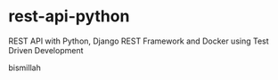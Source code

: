 # rest-api-python

REST API with Python, Django REST Framework and Docker using Test Driven Development 

bismillah
